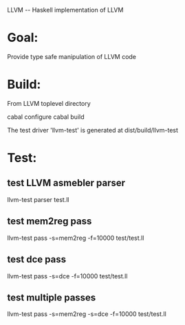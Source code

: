 LLVM -- Haskell implementation of LLVM


Goal: 
==========================================
Provide type safe manipulation of LLVM code


Build:
==============
From LLVM toplevel directory

  cabal configure
  cabal build

The test driver 'llvm-test' is generated at dist/build/llvm-test

Test:
==============
## test LLVM asmebler parser
llvm-test parser test.ll 

## test mem2reg pass
llvm-test pass -s=mem2reg -f=10000 test/test.ll


## test dce pass
llvm-test pass -s=dce -f=10000 test/test.ll


## test multiple passes
llvm-test pass -s=mem2reg -s=dce -f=10000 test/test.ll
